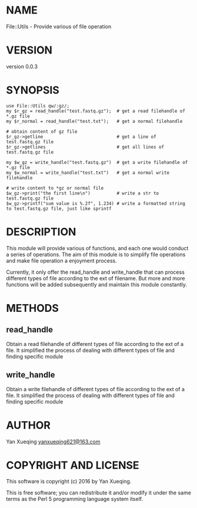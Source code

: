 # NAME

File::Utils - Provide various of file operation

# VERSION

version 0.0.3

# SYNOPSIS

    use File::Utils qw/:gz/;
    my $r_gz = read_handle("test.fastq.gz");  # get a read filehandle of *.gz file
    my $r_normal = read_handle("test.txt");   # get a normal filehandle

    # obtain content of gz file
    $r_gz->getline                            # get a line of test.fastq.gz file
    $r_gz->getlines                           # get all lines of test.fastq.gz file

    my $w_gz = write_handle("test.fastq.gz")  # get a write filehandle of *.gz file 
    my $w_normal = write_handle("test.txt")   # get a normal write filehandle

    # write content to *gz or normal file
    $w_gz->print("the first line\n")          # write a str to test.fastq.gz file
    $w_gz->printf("sum value is %.2f", 1.234) # write a formatted string to test.fastq.gz file, just like sprintf

# DESCRIPTION

This module will provide various of functions, and each one would conduct a series of operations.
The aim of this module is to simplify file operations and make file operation a enjoyment process.

Currently, it only offer the read\_handle and write\_handle that can process different types of file according
to the ext of filename. But more and more functions will be added subsequently and maintain this module constantly.

# METHODS

## read\_handle

Obtain a read filehandle of different types of file according to the ext of a file. It simplified the process of dealing
with different types of file and finding specific module

## write\_handle

Obtain a write filehandle of different types of file according to the ext of a file. It simplified the process of dealing
with different types of file and finding specific module

# AUTHOR

Yan Xueqing <yanxueqing621@163.com>

# COPYRIGHT AND LICENSE

This software is copyright (c) 2016 by Yan Xueqing.

This is free software; you can redistribute it and/or modify it under
the same terms as the Perl 5 programming language system itself.
